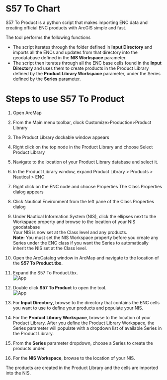 # S57 To Chart



S57 To Product is a python script that makes importing ENC data and creating official ENC products with ArcGIS simple and fast.

The tool performs the following functions
* The script iterates through the folder defined in **Input Directory** and imports all the ENCs and updates from that directory into the geodatabase defined in the **NIS Workspace** parameter.
* The script then iterates through all the ENC base cells found in the **Input Directory** and uses them to create products in the Product Library defined by the **Product Library Workspace** parameter, under the Series defined by the **Series** parameter.

# Steps to use S57 To Product

1. Open ArcMap
2. From the Main menu toolbar, clock Customize>Production>Product Library
3. The Product Library dockable window appears
4. Right click on the top node in the Product Library and choose Select Product Library
5. Navigate to the location of your Product Library database and select it.
6. In the Product Library window, expand Product Library > Products > Nautical > ENC
7. Right click on the ENC node and choose Properties
The Class Properties dialog appears
8. Click Nautical Environment from the left pane of the Class Properties dialog
9. Under Nautical Information System (NIS), click the ellipses next to the Workspace property and browse to the location of your NIS geodatabase  
Your NIS is now set at the Class level and any products.  
**Note:** You must set the NIS Workspace property before you create any Series under the ENC class if you want the Series to automatically inherit the NIS set at the Class level.

10. Open the ArcCatalog window in ArcMap and navigate to the location of the **S57 To Product.tbx.**
11. Expand the S57 To Product.tbx.  
![App](pic1.png)
12. Double click **S57 To Product** to open the tool.  
![App](pic2.png)
13. For **Input Directory**, browse to the directory that contains the ENC cells you want to use to define your products and populate your NIS.
14. For the **Product Library Workspace**, browse to the location of your Product Library.
After you define the Product Library Workspace, the Series parameter will populate with a dropdown list of available Series in the Product Library.
15. From the **Series** parameter dropdown, choose a Series to create the products under.
16. For the **NIS Workspace**, browse to the location of your NIS.

The products are created in the Product Library and the cells are imported into the NIS.
